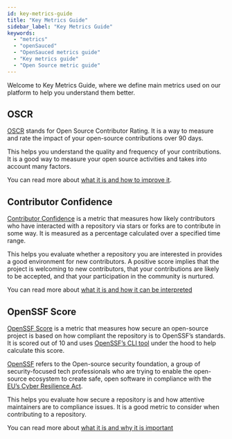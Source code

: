 ```yaml
---
id: key-metrics-guide
title: "Key Metrics Guide"
sidebar_label: "Key Metrics Guide"
keywords:
  - "metrics"
  - "openSauced"
  - "OpenSauced metrics guide"
  - "Key metrics guide"
  - "Open Source metric guide"
---
```


Welcome to Key Metrics Guide, where we define main metrics used on our platform to help you understand them better.

## OSCR

[OSCR](../glossary/#oscr) stands for Open Source Contributor Rating. It is a way to measure and rate the impact of your open-source contributions over 90 days.

This helps you understand the quality and frequency of your contributions. It is a good way to measure your open source activities and takes into account many factors.

You can read more about [what it is and how to improve it](../../opensauced-guides/oscr-score-guide/oscr-guide/).

## Contributor Confidence

[Contributor Confidence](../glossary/#contributor-confidence) is a metric that measures how likely contributors who have interacted with a repository via stars or forks are to contribute in some way. It is measured as a percentage calculated over a specified time range.

This helps you evaluate whether a repository you are interested in provides a good environment for new contributors. A positive score implies that the project is welcoming to new contributors, that your contributions are likely to be accepted, and that your participation in the community is nurtured.

You can read more about [what it is and how it can be interpreted](../../features/repo-pages/#insights-into-contributor-confidence)

## OpenSSF Score

[OpenSSF Score](../glossary/#ossf-scorecard) is a metric that measures how secure an open-source project is based on how compliant the repository is to OpenSSF’s standards. It is scored out of 10 and uses [OpenSSF’s CLI tool](https://scorecard.dev/#what-is-openssf-scorecard) under the hood to help calculate this score.

[OpenSSF](https://openssf.org) refers to the Open-source security foundation, a group of security-focused tech professionals who are trying to enable the open-source ecosystem to create safe, open software in compliance with the [EU’s Cyber Resilience Act](https://digital-strategy.ec.europa.eu/en/policies/cyber-resilience-act).

This helps you evaluate how secure a repository is and how attentive maintainers are to compliance issues. It is a good metric to consider when contributing to a repository.

You can read more about [what it is and why it is important](https://opensauced.pizza/blog/introducing-openssf-scorecard-for-opensauced)

